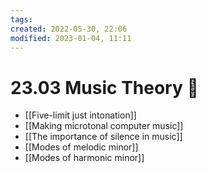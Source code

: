 ```yaml
---
tags: 
created: 2022-05-30, 22:06
modified: 2023-01-04, 11:11
---
```


# 23.03 Music Theory 🎼
- [[Five-limit just intonation]]
- [[Making microtonal computer music]]
- [[The importance of silence in music]]
- [[Modes of melodic minor]]
- [[Modes of harmonic minor]]